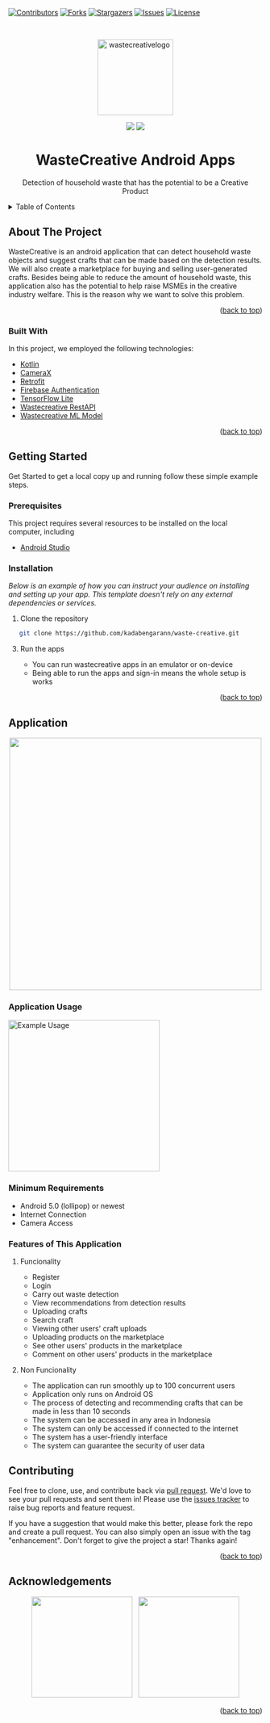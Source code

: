 <div id="top"></div>
<!--
*** Thanks for checking out the Best-README-Template. If you have a suggestion
*** that would make this better, please fork the repo and create a pull request
*** or simply open an issue with the tag "enhancement".
*** Don't forget to give the project a star!
*** Thanks again! Now go create something AMAZING! :D
-->

[![Contributors][contributors-shield]][contributors-url]
[![Forks][forks-shield]][forks-url]
[![Stargazers][stars-shield]][stars-url]
[![Issues][issues-shield]][issues-url]
[![License][license-shield]][license-url]



<!-- PROJECT LOGO -->
<br />

<p align="center">
 <a href="#">
    <img src="https://i.ibb.co/mFHyQcX/Wastecreative.png" alt="wastecreativelogo" height="150">
  </a>

  <p align="center">
    <img src="https://img.shields.io/badge/Team-WasteCreative-9e83fc">
    <img src="https://img.shields.io/badge/C22-PS061-9e83fc?">
  </p>

  <h1 align="center">WasteCreative Android Apps</h1>

  <p align="center">
    Detection of household waste that has the potential to be a Creative Product
    <!-- <br /> -->
    <!-- <a href="https://github.com/github_username/repo_name"><strong>Explore the Projects »</strong></a> -->
    <br />
  </p>



<!-- TABLE OF CONTENTS -->
<details>
  <summary>Table of Contents</summary>
  <ol>
    <li>
      <a href="#about-the-project">About The Project</a>
      <ul>
        <li><a href="#built-with">Built With</a></li>
      </ul>
    </li>
    <li>
      <a href="#getting-started">Getting Started</a>
      <ul>
        <li><a href="#prerequisites">Prerequisites</a></li>
        <li><a href="#installation">Installation</a></li>
      </ul>
    </li>
    <li><a href="#contributing">Contributing</a></li>
    <li><a href="#application">Application</a></li>
    <li><a href="#acknowledgements">Acknowledgments</a></li>
  </ol>
</details>



<!-- ABOUT THE PROJECT -->
## About The Project
WasteCreative is an android application that can detect household waste objects and suggest crafts that can be made based on the detection results. We will also create a marketplace for buying and selling user-generated crafts. Besides being able to reduce the amount of household waste, this application also has the potential to help raise MSMEs in the creative industry welfare. This is the reason why we want to solve this problem.

<p align="right">(<a href="#top">back to top</a>)</p>



### Built With

In this project, we employed the following technologies:
* [Kotlin](https://developer.android.com/kotlin)
* [CameraX](https://developer.android.com/jetpack/androidx/releases/camera)
* [Retrofit](https://square.github.io/retrofit/)
* [Firebase Authentication](https://firebase.google.com/docs/auth)
* [TensorFlow Lite](https://www.tensorflow.org/lite/android)
* [Wastecreative RestAPI](https://github.com/nandaafd/wastecreative)
* [Wastecreative ML Model](https://github.com/ahmadnurokhim/WasteCreative) 

<p align="right">(<a href="#top">back to top</a>)</p>



<!-- GETTING STARTED -->
## Getting Started

Get Started to get a local copy up and running follow these simple example steps.



### Prerequisites

This project requires several resources to be installed on the local computer, including
- [Android Studio](https://www.python.org/downloads/)



### Installation

_Below is an example of how you can instruct your audience on installing and setting up your app. This template doesn't rely on any external dependencies or services._

1. Clone the repository
```sh
   git clone https://github.com/kadabengarann/waste-creative.git
   ```
3. Run the apps

    - You can run wastecreative apps in an emulator or on-device
    - Being able to run the apps and sign-in means the whole setup is works


<p align="right">(<a href="#top">back to top</a>)</p>

## Application

<p align="center">
  <img src="https://i.ibb.co/5Td9bH6/Main-Preview.png" height="500">
</p>

### Application Usage
<img src="https://i.ibb.co/yW8vmwS/Gif.gif" alt="Example Usage" width="300">

### Minimum Requirements

- Android 5.0 (lollipop) or newest
- Internet Connection
- Camera Access

### Features of This Application

1. Funcionality
    - Register
    - Login
    - Carry out waste detection
    - View recommendations from detection results
    - Uploading crafts
    - Search craft
    - Viewing other users' craft uploads
    - Uploading products on the marketplace
    - See other users' products in the marketplace
    - Comment on other users' products in the marketplace

2. Non Funcionality
    - The application can run smoothly up to 100 concurrent users
    - Application only runs on Android OS
    - The process of detecting and recommending crafts that can be made in less than 10 seconds
    - The system can be accessed in any area in Indonesia
    - The system can only be accessed if connected to the internet
    - The system has a user-friendly interface
    - The system can guarantee the security of user data
<!-- USAGE EXAMPLES
## Usage

Use this space to show useful examples of how a project can be used. Additional screenshots, code examples and demos work well in this space. You may also link to more resources.

_For more examples, please refer to the [Documentation](https://example.com)_

<p align="right">(<a href="#top">back to top</a>)</p>
-->

<!-- CONTRIBUTING -->
## Contributing


Feel free to clone, use, and contribute back via [pull request](https://docs.github.com/en/github/collaborating-with-pull-requests/proposing-changes-to-your-work-with-pull-requests/about-pull-requests). We'd love to see your pull requests and sent them in! Please use the [issues tracker](https://github.com/kadabengarann/waste-creative/issues) to raise bug reports and feature request.

If you have a suggestion that would make this better, please fork the repo and create a pull request. You can also simply open an issue with the tag "enhancement".
Don't forget to give the project a star! Thanks again!


<p align="right">(<a href="#top">back to top</a>)</p>


<!-- ACKNOWLEDGEMENTS -->
## Acknowledgements

<p align="center">
  <img src="https://i.ibb.co/xFg4JLH/bangkit.png" height="200"></img>&nbsp; &nbsp;<img src="https://i.ibb.co/MNHjhZY/wastecreative.png" height="200">
</p>

<p align="right">(<a href="#top">back to top</a>)</p>



<!-- MARKDOWN LINKS & IMAGES -->
<!-- https://www.markdownguide.org/basic-syntax/#reference-style-links -->
[contributors-shield]: https://img.shields.io/github/contributors/kadabengarann/waste-creative.svg?style=flat
[contributors-url]: https://github.com/kadabengarann/waste-creative/graphs/contributors
[forks-shield]: https://img.shields.io/github/forks/kadabengarann/waste-creative?style=flat
[forks-url]: https://github.comkadabengarann/waste-creative/network/members
[stars-shield]: https://img.shields.io/github/stars/kadabengarann/waste-creative.svg?style=flat
[stars-url]: https://github.com/kadabengarann/waste-creative/stargazers
[issues-shield]: https://img.shields.io/github/issues/kadabengarann/waste-creative.svg?style=flat
[issues-url]: https://github.com/kadabengarann/waste-creative/issues
[license-shield]: https://img.shields.io/github/license/kadabengarann/waste-creative.svg?style=flat
[license-url]: https://github.com/kadabengarann/waste-creative/blob/master/LICENSE.txt
